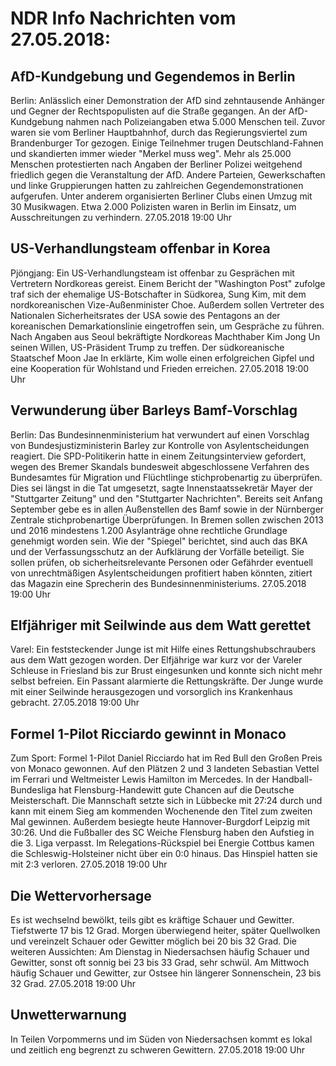 # NDR Info Nachrichten vom 27.05.2018:


## AfD-Kundgebung und Gegendemos in Berlin
Berlin: Anlässlich einer Demonstration der AfD sind zehntausende Anhänger und Gegner der Rechtspopulisten auf die Straße gegangen. An der AfD-Kundgebung nahmen nach Polizeiangaben etwa 5.000 Menschen teil. Zuvor waren sie vom Berliner Hauptbahnhof, durch das Regierungsviertel zum Brandenburger Tor gezogen. Einige Teilnehmer trugen Deutschland-Fahnen und skandierten immer wieder "Merkel muss weg". Mehr als 25.000 Menschen protestierten nach Angaben der Berliner Polizei weitgehend friedlich gegen die Veranstaltung der AfD. Andere Parteien, Gewerkschaften und linke Gruppierungen hatten zu zahlreichen Gegendemonstrationen aufgerufen. Unter anderem organisierten Berliner Clubs einen Umzug mit 30 Musikwagen. Etwa 2.000 Polizisten waren in Berlin im Einsatz, um Ausschreitungen zu verhindern. 27.05.2018 19:00 Uhr 

## US-Verhandlungsteam offenbar in Korea
Pjöngjang: Ein US-Verhandlungsteam ist offenbar zu Gesprächen mit Vertretern Nordkoreas gereist. Einem Bericht der "Washington Post" zufolge traf sich der ehemalige US-Botschafter in Südkorea, Sung Kim, mit dem nordkoreanischen Vize-Außenminister Choe. Außerdem sollen Vertreter des Nationalen Sicherheitsrates der USA sowie des Pentagons an der koreanischen Demarkationslinie eingetroffen sein, um Gespräche zu führen. Nach Angaben aus Seoul bekräftigte Nordkoreas Machthaber Kim Jong Un seinen Willen, US-Präsident Trump zu treffen. Der südkoreanische Staatschef Moon Jae In erklärte, Kim wolle einen erfolgreichen Gipfel und eine Kooperation für Wohlstand und Frieden erreichen. 27.05.2018 19:00 Uhr 

## Verwunderung über Barleys Bamf-Vorschlag
Berlin: Das Bundesinnenministerium hat verwundert auf einen Vorschlag von Bundesjustizministerin Barley zur Kontrolle von Asylentscheidungen reagiert. Die SPD-Politikerin hatte in einem Zeitungsinterview gefordert, wegen des Bremer Skandals bundesweit abgeschlossene Verfahren des Bundesamtes für Migration und Flüchtlinge stichprobenartig zu überprüfen. Dies sei längst in die Tat umgesetzt, sagte Innenstaatssekretär Mayer der "Stuttgarter Zeitung" und den "Stuttgarter Nachrichten". Bereits seit Anfang September gebe es in allen Außenstellen des Bamf sowie in der Nürnberger Zentrale stichprobenartige Überprüfungen. In Bremen sollen zwischen 2013 und 2016 mindestens 1.200 Asylanträge ohne rechtliche Grundlage genehmigt worden sein. Wie der "Spiegel" berichtet, sind auch das BKA und der Verfassungsschutz an der Aufklärung der Vorfälle beteiligt. Sie sollen prüfen, ob sicherheitsrelevante Personen oder Gefährder eventuell von unrechtmäßigen Asylentscheidungen profitiert haben könnten, zitiert das Magazin eine Sprecherin des Bundesinnenministeriums. 27.05.2018 19:00 Uhr 

## Elfjähriger mit Seilwinde aus dem Watt gerettet
Varel: Ein feststeckender Junge ist mit Hilfe eines Rettungshubschraubers aus dem Watt gezogen worden. Der Elfjährige war kurz vor der Vareler Schleuse in Friesland bis zur Brust eingesunken und konnte sich nicht mehr selbst befreien. Ein Passant alarmierte die Rettungskräfte. Der Junge wurde mit einer Seilwinde herausgezogen und vorsorglich ins Krankenhaus gebracht. 27.05.2018 19:00 Uhr 

## Formel 1-Pilot Ricciardo gewinnt in Monaco
Zum Sport: Formel 1-Pilot Daniel Ricciardo hat im Red Bull den Großen Preis von Monaco gewonnen. Auf den Plätzen 2 und 3 landeten Sebastian Vettel im Ferrari und Weltmeister Lewis Hamilton im Mercedes. In der Handball-Bundesliga hat Flensburg-Handewitt gute Chancen auf die Deutsche Meisterschaft. Die Mannschaft setzte sich in Lübbecke mit 27:24 durch und kann mit einem Sieg am kommenden Wochenende den Titel zum zweiten Mal gewinnen. Außerdem besiegte heute Hannover-Burgdorf Leipzig mit 30:26. Und die Fußballer des SC Weiche Flensburg haben den Aufstieg in die 3. Liga verpasst. Im Relegations-Rückspiel bei Energie Cottbus kamen die Schleswig-Holsteiner nicht über ein 0:0 hinaus. Das Hinspiel hatten sie mit 2:3 verloren. 27.05.2018 19:00 Uhr 

## Die Wettervorhersage
Es ist wechselnd bewölkt, teils gibt es kräftige Schauer und Gewitter. Tiefstwerte 17 bis 12 Grad. Morgen überwiegend heiter, später Quellwolken und vereinzelt Schauer oder Gewitter möglich bei 20 bis 32 Grad. Die weiteren Aussichten: Am Dienstag in Niedersachsen häufig Schauer und Gewitter, sonst oft sonnig bei 23 bis 33 Grad, sehr schwül. Am Mittwoch häufig Schauer und Gewitter, zur Ostsee hin längerer Sonnenschein, 23 bis 32 Grad. 27.05.2018 19:00 Uhr 

## Unwetterwarnung
In Teilen Vorpommerns und im Süden von Niedersachsen kommt es lokal und zeitlich eng begrenzt zu schweren Gewittern. 27.05.2018 19:00 Uhr 
